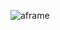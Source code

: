 ![aframe](https://user-images.githubusercontent.com/29167718/179971572-f823b062-917f-44cb-adca-c565e0b36d68.png)

